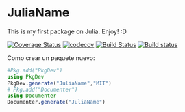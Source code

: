# JuliaName

This is my first package on Julia. Enjoy! :D

[![Coverage Status](https://coveralls.io/repos/github/fratava/JuliaName.jl/badge.svg?branch=master)](https://coveralls.io/github/fratava/JuliaName.jl?branch=master)
[![codecov](https://codecov.io/gh/fratava/JuliaName.jl/branch/master/graph/badge.svg)](https://codecov.io/gh/fratava/JuliaName.jl)
[![Build Status](https://travis-ci.org/fratava/JuliaName.jl.svg?branch=master)](https://travis-ci.org/fratava/JuliaName.jl)
[![Build status](https://ci.appveyor.com/api/projects/status/nxx64aoritauv60t?svg=true)](https://ci.appveyor.com/project/fratava/julianame-jl-q6gj4)

Como crear un paquete nuevo:

```julia
#Pkg.add("PkgDev")
using PkgDev
PkgDev.generate("JuliaName","MIT")
# Pkg.add("Documenter")
using Documenter
Documenter.generate("JuliaName")
```




<!---
This is an example Julia repository. It was generated using:

```julia
# Pkg.add("PkgDev")
using PkgDev
PkgDev.generate("ExamplePackage","MIT")
```

Please check out the source code for details. In the `/src` directory, the general
structure of a Julia package is outlined. Tips and suggestions are given so that
way the library can be both generic and performant. In the `/test` directory,
a scalable testing structure is shown. The `REQUIRE` file shows how to setup
a package dependency. The `/docs` folder was generated using

```julia
# Pkg.add("Documenter")
using Documenter
Documenter.generate("ExamplePackage")
```

Continuous integration (CI) testing will run your test suite every time code is changed.
It will also build a new version of your docs. Setting up CI is mandatory for
any registered Julia package. For information on getting CI setup, see

http://www.stochasticlifestyle.com/finalizing-julia-package-documentation-testing-coverage-publishing/

You should setup both Travis and AppVeyor. Travis is for Linux and Mac, while
AppVeyor is for Windows. This will ensure that your package installs and runs
and the most popular OSs.

## Installing this Package

Since this package is not registered, you must install it by cloning. To add this package, use:

```julia
Pkg.clone("https://github.com/ChrisRackauckas/ExamplePackage.jl")
```

## Performance

For general tips for getting good performance, check out the following post:

http://www.stochasticlifestyle.com/7-julia-gotchas-handle/

## Where to Get Help

There are many places to get help from the Julia community. I would like to highlight what I think are the most helpful. In many cases a quick chat can answer a lot of questions. The JuliaLang Gitter channel (linked with the IRC #julia freenode channel) is a great resource for asking general Julia questions:

https://gitter.im/JuliaLang/julia

The Julia Discourse is a forum of Julia users for general questions, with subtopics for questions on more specific topics such as machine learning and numerics.

https://discourse.julialang.org/

Lastly, you can also post to StackOverflow using the tag julia-lang.

-->
